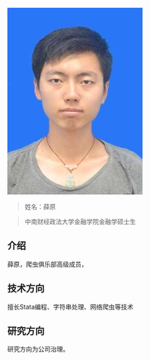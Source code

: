 ![](index/xueyuan.jpg)

>姓名：薛原

>中南财经政法大学金融学院金融学硕士生

## 介绍

薛原，爬虫俱乐部高级成员，

## 技术方向

擅长Stata编程、字符串处理、网络爬虫等技术

## 研究方向

研究方向为公司治理。